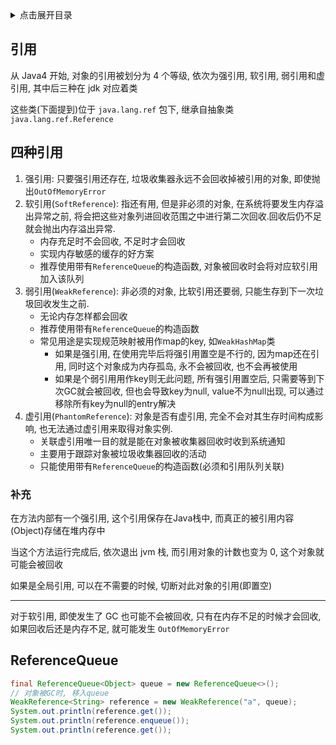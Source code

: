 <details>
<summary>点击展开目录</summary>
<!-- TOC -->

- [引用](#引用)
- [四种引用](#四种引用)
    - [补充](#补充)
- [ReferenceQueue](#referencequeue)

<!-- /TOC -->
</details>

## 引用

从 Java4 开始, 对象的引用被划分为 4 个等级, 依次为强引用, 软引用, 弱引用和虚引用, 其中后三种在 jdk 对应着类

这些类(下面提到)位于 `java.lang.ref` 包下, 继承自抽象类`java.lang.ref.Reference`

## 四种引用

1. 强引用: 只要强引用还存在, 垃圾收集器永远不会回收掉被引用的对象, 即使抛出`OutOfMemoryError`
2. 软引用(`SoftReference`): 指还有用, 但是非必须的对象, 在系统将要发生内存溢出异常之前, 将会把这些对象列进回收范围之中进行第二次回收.回收后仍不足就会抛出内存溢出异常.
    * 内存充足时不会回收, 不足时才会回收
    * 实现内存敏感的缓存的好方案
    * 推荐使用带有`ReferenceQueue`的构造函数, 对象被回收时会将对应软引用加入该队列
3. 弱引用(`WeakReference`): 非必须的对象, 比软引用还要弱, 只能生存到下一次垃圾回收发生之前.
    * 无论内存怎样都会回收
    * 推荐使用带有`ReferenceQueue`的构造函数
    * 常见用途是实现规范映射被用作map的key, 如`WeakHashMap`类
        * 如果是强引用, 在使用完毕后将强引用置空是不行的, 因为map还在引用, 同时这个对象成为内存孤岛, 永不会被回收, 也不会再被使用
        * 如果是个弱引用用作key则无此问题, 所有强引用置空后, 只需要等到下次GC就会被回收, 但也会导致key为null, value不为null出现, 可以通过移除所有key为null的entry解决
4. 虚引用(`PhantomReference`): 对象是否有虚引用, 完全不会对其生存时间构成影响, 也无法通过虚引用来取得对象实例.
    * 关联虚引用唯一目的就是能在对象被收集器回收时收到系统通知
    * 主要用于跟踪对象被垃圾收集器回收的活动
    * 只能使用带有`ReferenceQueue`的构造函数(必须和引用队列关联)

### 补充

在方法内部有一个强引用, 这个引用保存在Java栈中, 而真正的被引用内容(Object)存储在堆内存中

当这个方法运行完成后, 依次退出 jvm 栈, 而引用对象的计数也变为 0, 这个对象就可能会被回收

如果是全局引用, 可以在不需要的时候, 切断对此对象的引用(即置空)

---

对于软引用, 即使发生了 GC 也可能不会被回收, 只有在内存不足的时候才会回收, 如果回收后还是内存不足, 就可能发生 `OutOfMemoryError`


## ReferenceQueue

```Java
final ReferenceQueue<Object> queue = new ReferenceQueue<>();
// 对象被GC时, 移入queue
WeakReference<String> reference = new WeakReference("a", queue);
System.out.println(reference.get());
System.out.println(reference.enqueue());
System.out.println(reference.get());
```
